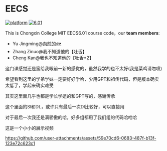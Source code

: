 # EECS
[![platform](https://img.shields.io/badge/Platform-Python-blue.svg)](https://www.python.org/) [![6.01](https://img.shields.io/badge/MIT-EECS6.01-green.svg)](https://ocw.mit.edu/courses/electrical-engineering-and-computer-science/6-01sc-introduction-to-electrical-engineering-and-computer-science-i-spring-2011/)

This is Chongxin College MIT EECS6.01 course code，our **team members**:
- Yu Jingming@[向前的🐟](https://yjm1849819727.github.io/)
- Zhang Zinuo@我不知道他的【吐舌】
- Cheng Kan@我也不知道他的【吐舌*2】

这门课感觉还是蛮给我眼前一新的感觉的，虽然我学的也不太好(我是菜鸡请勿喷)

希望看到这里的学弟学妹一定要好好学哈，少用GPT和祖传代码，但是版本确实太低了，学起来确实难受

其实这里面几乎也都是学长学姐的和GPT写的，感谢传承

这个里面的Sl和DL，或许只有最后一次Dl比较好，可以直接用

对于最后一次我还是满骄傲的哈，好多组都用了我们组的代码哈哈哈

这是一个小小的展示视频

https://github.com/user-attachments/assets/59e70cd6-0683-487f-b13f-123e72c623c1

